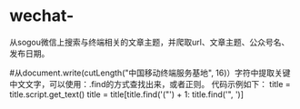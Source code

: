 # wechat-
从sogou微信上搜索与终端相关的文章主题，并爬取url、文章主题、公众号名、发布日期。

#从document.write(cutLength("中国移动终端服务基地", 16)）字符中提取关键中文文字，可以使用：.find的方式查找出来，或者正则。
代码示例如下：
title = title.script.get_text()
title = title[title.find('("') + 1: title.find('", ')]
